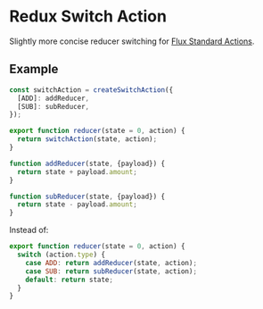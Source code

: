Redux Switch Action
===================

Slightly more concise reducer switching for [Flux Standard Actions](https://github.com/acdlite/flux-standard-action).

Example
-------

```js
const switchAction = createSwitchAction({
  [ADD]: addReducer,
  [SUB]: subReducer,
});

export function reducer(state = 0, action) {
  return switchAction(state, action);
}

function addReducer(state, {payload}) {
  return state + payload.amount;
}

function subReducer(state, {payload}) {
  return state - payload.amount;
}
```

Instead of:

```js
export function reducer(state = 0, action) {
  switch (action.type) {
    case ADD: return addReducer(state, action);
    case SUB: return subReducer(state, action);
    default: return state;
  }
}
```

